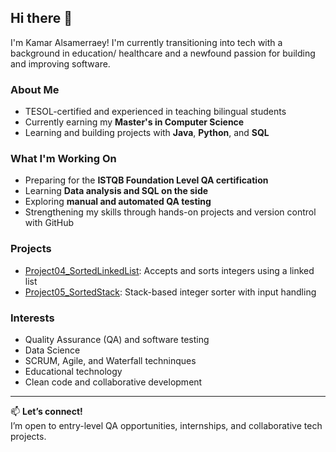 ## Hi there 👋

I'm Kamar Alsamerraey! I'm currently transitioning into tech with a background in education/ healthcare and a newfound passion for building and improving software.

### About Me
- TESOL-certified and experienced in teaching bilingual students
- Currently earning my **Master's in Computer Science**
- Learning and building projects with **Java**, **Python**, and **SQL**

### What I'm Working On
- Preparing for the **ISTQB Foundation Level QA certification**
- Learning **Data analysis and SQL on the side**
- Exploring **manual and automated QA testing**
- Strengthening my skills through hands-on projects and version control with GitHub

### Projects
- [Project04_SortedLinkedList](https://github.com/kamaralsam/Project04_SortedLinkedList): Accepts and sorts integers using a linked list
- [Project05_SortedStack](https://github.com/kamaralsam/Project05_SortedStack): Stack-based integer sorter with input handling

### Interests
- Quality Assurance (QA) and software testing
- Data Science
- SCRUM, Agile, and Waterfall techninques
- Educational technology
- Clean code and collaborative development

---

📫 **Let’s connect!**  
I’m open to entry-level QA opportunities, internships, and collaborative tech projects.
